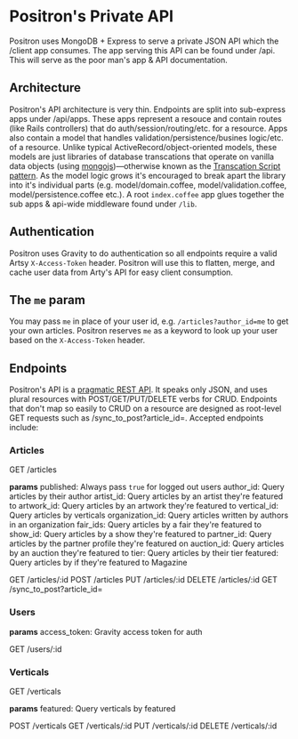 # Positron's Private API

Positron uses MongoDB + Express to serve a private JSON API which the /client app consumes. The app serving this API can be found under /api. This will serve as the poor man's app & API documentation.

## Architecture

Positron's API architecture is very thin. Endpoints are split into sub-express apps under /api/apps. These apps represent a resouce and contain routes (like Rails controllers) that do auth/session/routing/etc. for a resource. Apps also contain a model that handles validation/persistence/busines logic/etc. of a resource. Unlike typical ActiveRecord/object-oriented models, these models are just libraries of database transcations that operate on vanilla data objects (using [mongojs](https://github.com/mafintosh/mongojs))—otherwise known as the [Transcation Script pattern](http://martinfowler.com/eaaCatalog/transactionScript.html). As the model logic grows it's encouraged to break apart the library into it's individual parts (e.g. model/domain.coffee, model/validation.coffee, model/persistence.coffee etc.). A root `index.coffee` app glues together the sub apps & api-wide middleware found under `/lib`.

## Authentication

Positron uses Gravity to do authentication so all endpoints require a valid Artsy `X-Access-Token` header. Positron will use this to flatten, merge, and cache user data from Arty's API for easy client consumption.

## The `me` param

You may pass `me` in place of your user id, e.g. `/articles?author_id=me` to get your own articles. Positron reserves `me` as a keyword to look up your user based on the `X-Access-Token` header.

## Endpoints

Positron's API is a [pragmatic REST API](https://blog.apigee.com/detail/api_design_a_new_model_for_pragmatic_rest). It speaks only JSON, and uses plural resources with POST/GET/PUT/DELETE verbs for CRUD. Endpoints that don't map so easily to CRUD on a resource are designed as root-level GET requests such as /sync_to_post?article_id=. Accepted endpoints include:

### Articles

GET /articles

**params**
published: Always pass `true` for logged out users
author_id: Query articles by their author
artist_id: Query articles by an artist they're featured to
artwork_id: Query articles by an artwork they're featured to
vertical_id: Query articles by verticals
organization_id: Query articles written by authors in an organization
fair_ids: Query articles by a fair they're featured to
show_id: Query articles by a show they're featured to
partner_id: Query articles by the partner profile they're featured on
auction_id: Query articles by an auction they're featured to
tier: Query articles by their tier
featured: Query articles by if they're featured to Magazine

GET /articles/:id
POST /articles
PUT /articles/:id
DELETE /articles/:id
GET /sync_to_post?article_id=

### Users

**params**
access_token: Gravity access token for auth

GET /users/:id

### Verticals

GET /verticals

**params**
featured: Query verticals by featured

POST /verticals
GET /verticals/:id
PUT /verticals/:id
DELETE /verticals/:id